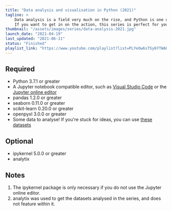 ```yaml
---
title: "Data analysis and visualisation in Python (2021)"
tagline: >
    Data analysis is a field very much on the rise, and Python is one of the leading languages.
    If you want to get in on the action, this series is perfect for you.
thumbnail: "/assets/images/series/data-analysis-2021.jpg"
launch_date: "2021-04-19"
last_updated: "2021-06-11"
status: "Finished"
playlist_link: "https://www.youtube.com/playlist?list=PLYeOw6sTSy6YTWAOpdMWLYGa2r3lvM5w2"
---
```


## Required

* Python 3.7.1 or greater
* A Jupyter notebook compatible editor, such as [Visual Studio Code](https://code.visualstudio.com/) or the [Jupyter online editor](https://jupyter.org/)
* pandas 1.2.0 or greater
* seaborn 0.11.0 or greater
* scikit-learn 0.20.0 or greater
* openpyxl 3.0.0 or greater
* Some data to analyse! If you're stuck for ideas, you can use [these datasets](https://github.com/Carberra/data-analysis-tutorial/tree/main/datasets)

## Optional

* ipykernel 5.0.0 or greater
* analytix

## Notes

1. The ipykernel package is only necessary if you do not use the Jupyter online editor.
2. analytix was used to get the datasets analysed in the series, and does not feature within it.

